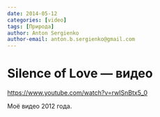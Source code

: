 ```yaml
---
date: 2014-05-12
categories: [video]
tags: [Природа]
author: Anton Sergienko
author-email: anton.b.sergienko@gmail.com
---
```


# Silence of Love — видео

<https://www.youtube.com/watch?v=rwISnBtx5_0>

Моё видео 2012 года.
